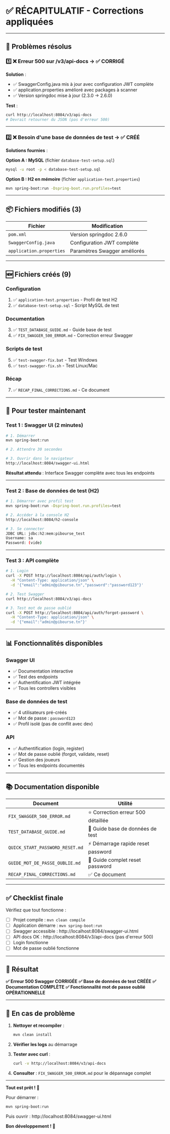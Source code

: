 # ✅ RÉCAPITULATIF - Corrections appliquées

---

## 🎯 Problèmes résolus

### 1️⃣ ❌ Erreur 500 sur /v3/api-docs → ✅ CORRIGÉ

**Solution** :
- ✅ SwaggerConfig.java mis à jour avec configuration JWT complète
- ✅ application.properties amélioré avec packages à scanner
- ✅ Version springdoc mise à jour (2.3.0 → 2.6.0)

**Test** :
```bash
curl http://localhost:8084/v3/api-docs
# Devrait retourner du JSON (pas d'erreur 500)
```

---

### 2️⃣ ❌ Besoin d'une base de données de test → ✅ CRÉÉ

**Solutions fournies** :

**Option A : MySQL** (fichier `database-test-setup.sql`)
```bash
mysql -u root -p < database-test-setup.sql
```

**Option B : H2 en mémoire** (fichier `application-test.properties`)
```bash
mvn spring-boot:run -Dspring-boot.run.profiles=test
```

---

## 📦 Fichiers modifiés (3)

| Fichier | Modification |
|---------|-------------|
| `pom.xml` | Version springdoc 2.6.0 |
| `SwaggerConfig.java` | Configuration JWT complète |
| `application.properties` | Paramètres Swagger améliorés |

---

## 🆕 Fichiers créés (9)

### Configuration
1. ✅ `application-test.properties` - Profil de test H2
2. ✅ `database-test-setup.sql` - Script MySQL de test

### Documentation
3. ✅ `TEST_DATABASE_GUIDE.md` - Guide base de test
4. ✅ `FIX_SWAGGER_500_ERROR.md` - Correction erreur Swagger

### Scripts de test
5. ✅ `test-swagger-fix.bat` - Test Windows
6. ✅ `test-swagger-fix.sh` - Test Linux/Mac

### Récap
7. ✅ `RECAP_FINAL_CORRECTIONS.md` - Ce document

---

## 🚀 Pour tester maintenant

### Test 1 : Swagger UI (2 minutes)

```bash
# 1. Démarrer
mvn spring-boot:run

# 2. Attendre 30 secondes

# 3. Ouvrir dans le navigateur
http://localhost:8084/swagger-ui.html
```

**Résultat attendu** : Interface Swagger complète avec tous les endpoints

---

### Test 2 : Base de données de test (H2)

```bash
# 1. Démarrer avec profil test
mvn spring-boot:run -Dspring-boot.run.profiles=test

# 2. Accéder à la console H2
http://localhost:8084/h2-console

# 3. Se connecter
JDBC URL: jdbc:h2:mem:pibourse_test
Username: sa
Password: (vide)
```

---

### Test 3 : API complète

```bash
# 1. Login
curl -X POST http://localhost:8084/api/auth/login \
  -H "Content-Type: application/json" \
  -d '{"email":"admin@pibourse.tn","password":"password123"}'

# 2. Test Swagger
curl http://localhost:8084/v3/api-docs

# 3. Test mot de passe oublié
curl -X POST http://localhost:8084/api/auth/forgot-password \
  -H "Content-Type: application/json" \
  -d '{"email":"admin@pibourse.tn"}'
```

---

## 📊 Fonctionnalités disponibles

### Swagger UI
- ✅ Documentation interactive
- ✅ Test des endpoints
- ✅ Authentification JWT intégrée
- ✅ Tous les controllers visibles

### Base de données de test
- ✅ 4 utilisateurs pré-créés
- ✅ Mot de passe : `password123`
- ✅ Profil isolé (pas de conflit avec dev)

### API
- ✅ Authentification (login, register)
- ✅ Mot de passe oublié (forgot, validate, reset)
- ✅ Gestion des joueurs
- ✅ Tous les endpoints documentés

---

## 📚 Documentation disponible

| Document | Utilité |
|----------|---------|
| `FIX_SWAGGER_500_ERROR.md` | ⭐ Correction erreur 500 détaillée |
| `TEST_DATABASE_GUIDE.md` | 🧪 Guide base de données de test |
| `QUICK_START_PASSWORD_RESET.md` | ⚡ Démarrage rapide reset password |
| `GUIDE_MOT_DE_PASSE_OUBLIE.md` | 📖 Guide complet reset password |
| `RECAP_FINAL_CORRECTIONS.md` | ✅ Ce document |

---

## ✅ Checklist finale

Vérifiez que tout fonctionne :

- [ ] Projet compile : `mvn clean compile`
- [ ] Application démarre : `mvn spring-boot:run`
- [ ] Swagger accessible : http://localhost:8084/swagger-ui.html
- [ ] API docs OK : http://localhost:8084/v3/api-docs (pas d'erreur 500)
- [ ] Login fonctionne
- [ ] Mot de passe oublié fonctionne

---

## 🎉 Résultat

**✅ Erreur 500 Swagger CORRIGÉE**
**✅ Base de données de test CRÉÉE**
**✅ Documentation COMPLÈTE**
**✅ Fonctionnalité mot de passe oublié OPÉRATIONNELLE**

---

## 🚨 En cas de problème

1. **Nettoyer et recompiler** :
   ```bash
   mvn clean install
   ```

2. **Vérifier les logs** au démarrage

3. **Tester avec curl** :
   ```bash
   curl -v http://localhost:8084/v3/api-docs
   ```

4. **Consulter** : `FIX_SWAGGER_500_ERROR.md` pour le dépannage complet

---

**Tout est prêt ! 🎊**

Pour démarrer :
```bash
mvn spring-boot:run
```

Puis ouvrir : http://localhost:8084/swagger-ui.html

**Bon développement ! 🚀**

